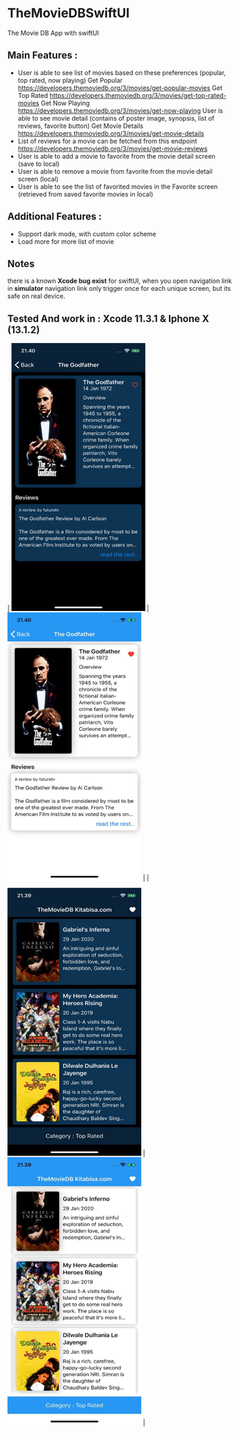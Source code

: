 # TheMovieDBSwiftUI
The Movie DB App with swiftUI

## Main Features :
* User is able to see list of movies based on these preferences (popular, top rated, now playing)
  Get Popular 
  https://developers.themoviedb.org/3/movies/get-popular-movies
  Get Top Rated
  https://developers.themoviedb.org/3/movies/get-top-rated-movies
  Get Now Playing
  https://developers.themoviedb.org/3/movies/get-now-playing
  User is able to see movie detail (contains of poster image, synopsis, list of reviews, favorite button)
  Get Movie Details
  https://developers.themoviedb.org/3/movies/get-movie-details
* List of reviews for a movie can be fetched from this endpoint https://developers.themoviedb.org/3/movies/get-movie-reviews
* User is able to add a movie to favorite from the movie detail screen (save to local)
* User is able to remove a movie from favorite from the movie detail screen (local)
* User is able to see the list of favorited movies in the Favorite screen (retrieved from saved favorite movies in local)

## Additional Features :
* Support dark mode, with custom color scheme
* Load more for more list of movie

## Notes
there is a known **Xcode bug exist** for swiftUI, when you open navigation link in **simulator** navigation link only trigger once for each unique screen,
but its safe on real device. 

## Tested And work in : Xcode 11.3.1 & Iphone X (13.1.2)
|
<img src="https://raw.githubusercontent.com/ibrdrahim/TheMovieDBSwiftUI/development/previews/dark_detail.jpg" width="300" height="600" />   |
<img src="https://raw.githubusercontent.com/ibrdrahim/TheMovieDBSwiftUI/development/previews/light_detail.jpg" width="300" height="600" />   |
|


<img src="https://raw.githubusercontent.com/ibrdrahim/TheMovieDBSwiftUI/development/previews/dark_list.jpg" width="300" height="600" />   |
<img src="https://raw.githubusercontent.com/ibrdrahim/TheMovieDBSwiftUI/development/previews/light_list.jpg" width="300" height="600" />   |
